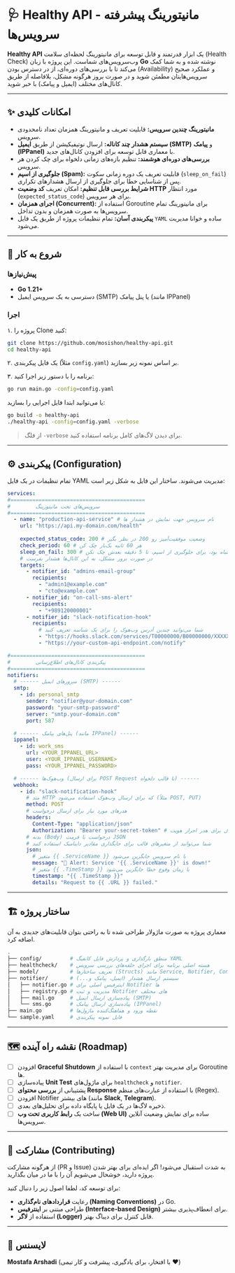 # 🩺 Healthy API - مانیتورینگ پیشرفته سرویس‌ها

**Healthy API** یک ابزار قدرتمند و قابل توسعه برای مانیتورینگ لحظه‌ای سلامت (Health Check) وب‌سرویس‌های شماست. این پروژه با زبان **Go** نوشته شده و به شما کمک می‌کند تا با بررسی‌های دوره‌ای، از در دسترس بودن (Availability) و عملکرد صحیح سرویس‌هایتان مطمئن شوید و در صورت بروز هرگونه مشکل، بلافاصله از طریق کانال‌های مختلف (ایمیل و پیامک) با خبر شوید.

---

## ✨ امکانات کلیدی

- **مانیتورینگ چندین سرویس:** قابلیت تعریف و مانیتورینگ همزمان تعداد نامحدودی سرویس.
- **سیستم هشدار چند کاناله:** ارسال نوتیفیکیشن از طریق **ایمیل (SMTP)** و **پیامک (IPPanel)** با معماری قابل توسعه برای افزودن کانال‌های جدید.
- **بررسی‌های دوره‌ای هوشمند:** تنظیم بازه‌های زمانی دلخواه برای چک کردن هر سرویس.
- **جلوگیری از اسپم (Spam):** قابلیت تعریف یک دوره زمانی سکوت (`sleep_on_fail`) پس از شناسایی خطا برای جلوگیری از ارسال هشدارهای تکراری.
- **شرایط بررسی قابل تنظیم:** امکان تعریف **کد وضعیت HTTP** مورد انتظار (`expected_status_code`) برای هر سرویس.
- **اجرای همزمان (Concurrent):** استفاده از Goroutine برای مانیتورینگ تمام سرویس‌ها به صورت همزمان و بدون تداخل.
- **پیکربندی آسان:** تمام تنظیمات پروژه از طریق یک فایل `YAML` ساده و خوانا مدیریت می‌شود.

---

## 🚀 شروع به کار

### پیش‌نیازها

- **Go 1.21+**
- دسترسی به یک سرویس ایمیل (SMTP) یا پنل پیامک (مانند IPPanel)

### اجرا

۱. پروژه را Clone کنید:
```bash
git clone https://github.com/mosishon/healthy-api.git
cd healthy-api
```

۲. یک فایل پیکربندی (مثلاً `config.yaml`) بر اساس نمونه زیر بسازید.

۳. برنامه را با دستور زیر اجرا کنید:
```bash
go run main.go -config=config.yaml
```

یا می‌توانید ابتدا فایل اجرایی را بسازید:
```bash
go build -o healthy-api
./healthy-api -config=config.yaml -verbose
```
> از فلگ `-verbose` برای دیدن لاگ‌های کامل برنامه استفاده کنید.

---

## ⚙️ پیکربندی (Configuration)

تمام تنظیمات در یک فایل YAML مدیریت می‌شوند. ساختار این فایل به شکل زیر است:

```yaml
services:
#===========================================
#        سرویس‌های تحت مانیتورینگ
#===========================================
  - name: "production-api-service" # نام سرویس جهت نمایش در هشدار ها
    url: "https://api.my-domain.com/health"
    
    expected_status_code: 200 # وضعیت موفقیت‌آمیز رو 200 در نظر بگیر
    check_period: 60 # هر 60 ثانیه یک‌بار چک کن
    sleep_on_fail: 300 # اگر سرویس در وضعیت اشتباه بود، برای جلوگیری از اسپم، تا 5 دقیقه بعدش چک نکن
    # در صورت بروز مشکل، به این کانال‌ها هشدار بفرست
    targets:
      - notifier_id: "admins-email-group"
        recipients:
          - "admin1@example.com"
          - "cto@example.com"
      - notifier_id: "on-call-sms-alert"
        recipients:
          - "+989120000001"
      - notifier_id: "slack-notification-hook"
        recipients:
          # شما می‌توانید چندین آدرس وب‌هوک را برای یک شناسه تعریف کنید
          - "https://hooks.slack.com/services/T00000000/B00000000/XXXXXXXXXXXXXXXXXXXXXXXX"
          - "https://your-custom-api-endpoint.com/notify"

#===========================================
#        پیکربندی کانال‌های اطلاع‌رسانی
#===========================================
notifiers:
  # ------ سرورهای ایمیل (SMTP) ------
  smtp:
    - id: personal_smtp
      sender: "notifier@your-domain.com"
      password: "your-smtp-password"
      server: "smtp.your-domain.com"
      port: 587

  # ------ پنل‌های پیامک (مانند IPPanel) ------
  ippanel: 
    - id: work_sms
      url: <YOUR_IPPANEL_URL>
      user: <YOUR_IPPANEL_USERNAME>
      pass: <YOUR_IPPANEL_PASSWORD>

  # ------ وب‌هوک‌ها (برای ارسال POST Request با قالب دلخواه) ------
  webhook:
    - id: "slack-notification-hook"
      # متد HTTP که برای ارسال وب‌هوک استفاده می‌شود (مثلاً POST, PUT)
      method: POST
      # هدرهای مورد نیاز برای ارسال درخواست
      headers:
        Content-Type: "application/json"
        Authorization: "Bearer your-secret-token" # مثال برای هدر احراز هویت
      # بدنه (Body) درخواست با فرمت JSON
      # شما می‌توانید از متغیرهای قالب برای جایگذاری مقادیر داینامیک استفاده کنید
      json:
        # متغیر {{ .ServiceName }} با نام سرویس جایگزین می‌شود
        message: "🔴 Alert: Service '{{ .ServiceName }}' is down!"
        # متغیر {{ .TimeStamp }} با زمان وقوع خطا جایگزین می‌شود
        timestamp: "{{ .TimeStamp }}"
        details: "Request to {{ .URL }} failed."
```

---

## 🏗️ ساختار پروژه

معماری پروژه به صورت ماژولار طراحی شده تا به راحتی بتوان قابلیت‌های جدیدی به آن اضافه کرد.

```bash
.
├── config/         # منطق بارگذاری و پردازش فایل کانفیگ YAML
├── healthcheck/    # هسته اصلی برنامه برای اجرای حلقه‌های بررسی سرویس
├── model/          # تعریف ساختارها (Structs) مانند Service, Notifier, Config
├── notifier/       # سیستم ارسال هشدار (ایمیل، پیامک و...)
│   ├── notifier.go # اینترفیس اصلی برای Notifier ها
│   ├── registry.go # مدیریت و ثبت Notifier های مختلف
│   ├── mail.go     # پیاده‌سازی ارسال ایمیل (SMTP)
│   └── sms.go      # پیاده‌سازی ارسال پیامک (IPPanel)
├── main.go         # نقطه ورود و هماهنگ‌کننده ماژول‌ها
└── sample.yaml     # فایل نمونه پیکربندی
```

---

## 🗺️ نقشه راه آینده (Roadmap)

- [ ] افزودن **Graceful Shutdown** با استفاده از `context` برای مدیریت بهتر Goroutine ها.
- [ ] پیاده‌سازی **Unit Test** برای ماژول‌های `healthcheck` و `notifier`.
- [ ] پشتیبانی از **بررسی محتوای Response** با استفاده از عبارت‌های منظم (Regex).
- [ ] افزودن Notifier های بیشتر (مانند **Slack**, **Telegram**).
- [ ] ذخیره لاگ‌ها در یک فایل یا پایگاه داده برای تحلیل‌های بعدی.
- [ ] ساخت یک **رابط کاربری تحت وب (Web UI)** ساده برای نمایش وضعیت آنلاین سرویس‌ها.

---

## 🤝 مشارکت (Contributing)

از هرگونه مشارکت (PR و Issue) به شدت استقبال می‌شود! اگر ایده‌ای برای بهتر شدن پروژه دارید، خوشحال می‌شویم آن را با ما در میان بگذارید.

برای توسعه کد، لطفا اصول زیر را دنبال کنید:
- رعایت **قراردادهای نام‌گذاری (Naming Conventions)** در Go.
- طراحی مبتنی بر **اینترفیس (Interface-based Design)** برای انعطاف‌پذیری بیشتر.
- استفاده از **لاگر (Logger)** قابل کنترل برای دیباگ بهتر.

---

## 📄 لایسنس

**Mostafa Arshadi** (با افتخار، برای یادگیری، پیشرفت و کار تیمی ❤️)
